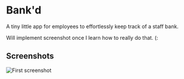 # Bank'd
A tiny little app for employees to effortlessly keep track of a staff bank.

Will implement screenshot once I learn how to really do that. (:

## Screenshots

![First screenshot](/../screenshots/screens/screen1.png?raw=true "Main View of App")
